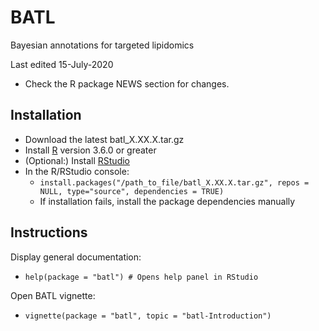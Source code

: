 # BATL
Bayesian annotations for targeted lipidomics

Last edited 15-July-2020
- Check the R package NEWS section for changes.

## Installation

* Download the latest batl_X.XX.X.tar.gz 
* Install [R](https://www.r-project.org/) version 3.6.0 or greater
* (Optional:) Install [RStudio](https://rstudio.com/)
* In the R/RStudio console:
  * ``install.packages("/path_to_file/batl_X.XX.X.tar.gz", repos = NULL, type="source", dependencies = TRUE)``
  * If installation fails, install the package dependencies manually
  
## Instructions

Display general documentation:  
* ``help(package = "batl") # Opens help panel in RStudio``

Open BATL vignette:
* ``vignette(package = "batl", topic = "batl-Introduction")``
